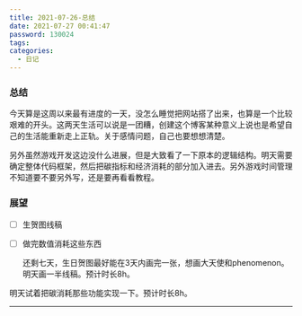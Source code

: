 ```yaml
---
title: 2021-07-26-总结
date: 2021-07-27 00:41:47
password: 130024
tags:
categories:
  - 日记
---
```


### 总结

  今天算是这周以来最有进度的一天，没怎么睡觉把网站搭了出来，也算是一个比较艰难的开头。这两天生活可以说是一团糟，创建这个博客某种意义上说也是希望自己的生活能重新走上正轨。关于感情问题，自己也要想想清楚。

  另外虽然游戏开发这边没什么进展，但是大致看了一下原本的逻辑结构。明天需要确定整体代码框架，然后把碳指标和经济消耗的部分加入进去。另外游戏时间管理不知道要不要另外写，还是要再看看教程。

### 展望

- [ ] 生贺图线稿
- [ ] 做完数值消耗这些东西

  还剩七天，生日贺图最好能在3天内画完一张，想画大天使和phenomenon。明天画一半线稿。预计时长8h。

明天试着把碳消耗那些功能实现一下。预计时长8h。

***
